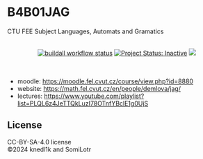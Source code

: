 # B4B01JAG

CTU FEE Subject Languages, Automats and Gramatics

<div align="center">
  <br />
  <a href="https://github.com/knedl1k/B4B01JAG/actions/workflows/latex.yml"><img alt="buildall workflow status" src="https://github.com/knedl1k/B4B01JAG/actions/workflows/latex.yml/badge.svg" /></a>
  <a href="http://www.repostatus.org/#inactive" title="Project Status: Inactive – The project has reached a stable, usable state but is no longer being actively developed; support/maintenance will be provided as time allows."><img src="http://www.repostatus.org/badges/latest/inactive.svg" alt="Project Status: Inactive" /></a>
  <a href="https://creativecommons.org/licenses/by-sa/4.0/"><img src="https://img.shields.io/badge/License-CC_BY--SA_4.0-lightgrey.svg" /> <a/a>
</div>

<br />
<br />

- moodle: <https://moodle.fel.cvut.cz/course/view.php?id=8880>
- website: <https://math.fel.cvut.cz/en/people/demlova/jag/>
- lectures: <https://www.youtube.com/playlist?list=PLQL6z4JeTTQkLuzI78OTnfYBclE1g0UjS>

## License
CC-BY-SA-4.0 license\
©2024 knedl1k and SomiLotr
